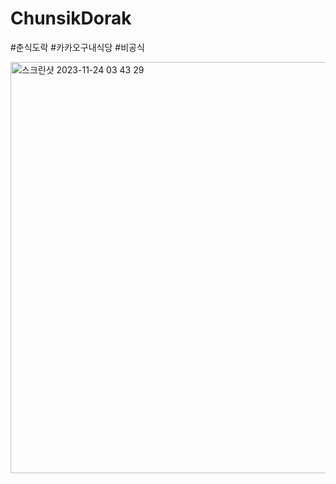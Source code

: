 # ChunsikDorak
#춘식도락 #카카오구내식당 #비공식

<img width="658" alt="스크린샷 2023-11-24 03 43 29" src="https://github.com/sooakim/ChunsikDorak/assets/11504967/4e4a83e3-6ee3-416b-8b57-a62138438318">
